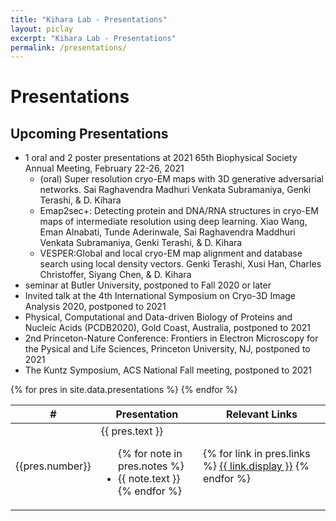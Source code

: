 ```yaml
---
title: "Kihara Lab - Presentations"
layout: piclay
excerpt: "Kihara Lab - Presentations"
permalink: /presentations/
---
```


# Presentations

## Upcoming Presentations

- 1 oral and 2 poster presentations at 2021 65th Biophysical Society Annual Meeting, February 22-26, 2021
    - (oral) Super resolution cryo-EM maps with 3D generative adversarial networks. Sai Raghavendra Madhuri Venkata Subramaniya, Genki Terashi, & D. Kihara
    - Emap2sec+: Detecting protein and DNA/RNA structures in cryo-EM maps of intermediate resolution using deep learning. Xiao Wang, Eman Alnabati, Tunde Aderinwale, Sai Raghavendra Maddhuri Venkata Subramaniya, Genki Terashi, & D. Kihara
    - VESPER:Global and local cryo-EM map alignment and database search using local density vectors. Genki Terashi, Xusi Han, Charles Christoffer, Siyang Chen, & D. Kihara
- seminar at Butler University, postponed to Fall 2020 or later
- Invited talk at the 4th International Symposium on Cryo-3D Image Analysis 2020, postponed to 2021
- Physical, Computational and Data-driven Biology of Proteins and Nucleic Acids (PCDB2020), Gold Coast, Australia, postponed to 2021
- 2nd Princeton-Nature Conference: Frontiers in Electron Microscopy for the Pysical and Life Sciences, Princeton University, NJ, postponed to 2021
- The Kuntz Symposium, ACS National Fall meeting, postponed to 2021

<table id="publication_table" class="table table-striped table-hover">
    <thead class="thead-light">
        <tr>
            <th scope="col">#</th>
            <th scope="col">Presentation</th>
            <th scope="col">Relevant Links</th>
        </tr>
    </thead>
    <tbody>
        {% for pres in site.data.presentations %}
            <tr>
                <td class="col">
                    {{pres.number}}
                </td>
                <td class="col">
                    {{ pres.text }}
                    <ul>
                    {% for note in pres.notes %}
                    <li>{{ note.text }}</li>
                    {% endfor %}
                    </ul>
                </td>
                <td class="col">
                    {% for link in pres.links %}
                    <a href="{{link.url}}">{{ link.display }}</a>
                    {% endfor %}
                </td>
            </tr>
        {% endfor %}
    </tbody>
</table>
